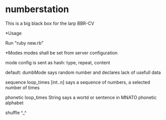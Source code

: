 # numberstation


This is a big black box for the larp BBR-CV


*Usage

Run "ruby new.rb"


*Modes
modes shall be set from server configuration

mode config is sent as hash: type, repeat, content

default:
dumbMode
says random number and declares lack of usefull data

sequence loop_times [int..n]
says a sequence of numbers, a selected number of times

phonetic loop_times String
says a wortd or sentence in MNATO phonetic alphabet

shuffle   ^_^ 
